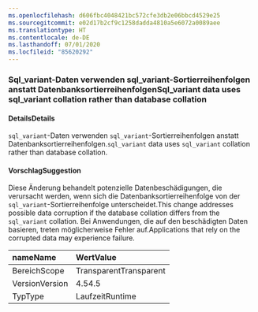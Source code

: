 ```yaml
---
ms.openlocfilehash: d606fbc4048421bc572cfe3db2e06bbcd4529e25
ms.sourcegitcommit: e02d17b2cf9c1258dadda4810a5e6072a0089aee
ms.translationtype: HT
ms.contentlocale: de-DE
ms.lasthandoff: 07/01/2020
ms.locfileid: "85620292"
---
```

### <a name="sql_variant-data-uses-sql_variant-collation-rather-than-database-collation"></a><span data-ttu-id="c8ea4-101">Sql_variant-Daten verwenden sql_variant-Sortierreihenfolgen anstatt Datenbanksortierreihenfolgen</span><span class="sxs-lookup"><span data-stu-id="c8ea4-101">Sql_variant data uses sql_variant collation rather than database collation</span></span>

#### <a name="details"></a><span data-ttu-id="c8ea4-102">Details</span><span class="sxs-lookup"><span data-stu-id="c8ea4-102">Details</span></span>

<span data-ttu-id="c8ea4-103"><code>sql_variant</code>-Daten verwenden <code>sql_variant</code>-Sortierreihenfolgen anstatt Datenbanksortierreihenfolgen.</span><span class="sxs-lookup"><span data-stu-id="c8ea4-103"><code>sql_variant</code> data uses <code>sql_variant</code> collation rather than database collation.</span></span>

#### <a name="suggestion"></a><span data-ttu-id="c8ea4-104">Vorschlag</span><span class="sxs-lookup"><span data-stu-id="c8ea4-104">Suggestion</span></span>

<span data-ttu-id="c8ea4-105">Diese Änderung behandelt potenzielle Datenbeschädigungen, die verursacht werden, wenn sich die Datenbanksortierreihenfolge von der <code>sql_variant</code>-Sortierreihenfolge unterscheidet.</span><span class="sxs-lookup"><span data-stu-id="c8ea4-105">This change addresses possible data corruption if the database collation differs from the <code>sql_variant</code> collation.</span></span> <span data-ttu-id="c8ea4-106">Bei Anwendungen, die auf den beschädigten Daten basieren, treten möglicherweise Fehler auf.</span><span class="sxs-lookup"><span data-stu-id="c8ea4-106">Applications that rely on the corrupted data may experience failure.</span></span>

| <span data-ttu-id="c8ea4-107">name</span><span class="sxs-lookup"><span data-stu-id="c8ea4-107">Name</span></span>    | <span data-ttu-id="c8ea4-108">Wert</span><span class="sxs-lookup"><span data-stu-id="c8ea4-108">Value</span></span>       |
|:--------|:------------|
| <span data-ttu-id="c8ea4-109">Bereich</span><span class="sxs-lookup"><span data-stu-id="c8ea4-109">Scope</span></span>   |<span data-ttu-id="c8ea4-110">Transparent</span><span class="sxs-lookup"><span data-stu-id="c8ea4-110">Transparent</span></span>|
|<span data-ttu-id="c8ea4-111">Version</span><span class="sxs-lookup"><span data-stu-id="c8ea4-111">Version</span></span>|<span data-ttu-id="c8ea4-112">4.5</span><span class="sxs-lookup"><span data-stu-id="c8ea4-112">4.5</span></span>|
|<span data-ttu-id="c8ea4-113">Typ</span><span class="sxs-lookup"><span data-stu-id="c8ea4-113">Type</span></span>|<span data-ttu-id="c8ea4-114">Laufzeit</span><span class="sxs-lookup"><span data-stu-id="c8ea4-114">Runtime</span></span>|
